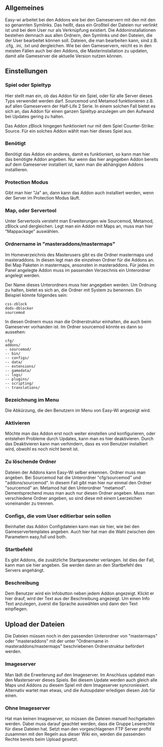 ## Allgemeines
Easy-wi arbeitet bei den Addons wie bei den Gameservern mit den mit den so genannten Symlinks. Das heißt, dass ein Großteil der Dateien nur verlinkt ist und bei dem User nur als Verknüpfung existiert. Die Addoninstallationen bestehen demnach aus allen Ordnern, den Symlinks und den Dateien, die der User bearbeitet können soll. Dateien, die man bearbeiten kann, sind z.B. .cfg, .ini, .txt und dergleichen. Wie bei den Gameservern, reicht es in den meisten Fällen auch bei den Addons, die Masterinstallation zu updaten, damit alle Gameserver die aktuelle Version nutzen können.

## Einstellungen
### Spiel oder Spieltyp
Hier stellt man ein, ob das Addon für ein Spiel, oder für alle Server dieses Typs verwendet werden darf. Sourcemod und Metamod funktionieren z.B. auf allen Gameservern der Half-Life 2 Serie. In einem solchen Fall bietet es sich an, das Addon für einen ganzen Spieltyp anzulegen um den Aufwand bei Updates gering zu halten.

Das Addon zBlock hingegen funktioniert nur mit dem Spiel Counter-Strike: Source. Für ein solches Addon wählt man hier dieses Spiel aus.

### Benötigt
Benötigt das Addon ein anderes, damit es funktioniert, so kann man hier das benötigte Addon angeben. Nur wenn das hier angegeben Addon bereits auf dem Gameserver installiert ist, kann man die abhängigen Addons installieren.

### Protection Modus
Gibt man hier "Ja" an, dann kann das Addon auch installiert werden, wenn der Server im Protection Modus läuft.

### Map, oder Servertool
Unter Servertools versteht man Erweiterungen wie Sourcemod, Metamod, zBlock und dergleichen. Legt man ein Addon mit Maps an, muss man hier "Mappackage" auswählen.

### Ordnername in "masteraddons/mastermaps"
Im Homeverzeichnis des Masterusers gibt es die Ordner mastermaps und masteraddons. In diesen legt man die einzelnen Ordner für die Addons an. Bei Map Paketen in mastermaps, ansonsten in masteraddons. Für jedes im Panel angelegte Addon muss im passenden Verzeichnis ein Unterordner angelegt werden.

Der Name dieses Unterordners muss hier angegeben werden. Um Ordnung zu halten, bietet es sich an, die Ordner mit System zu benennen. Ein Beispiel könnte folgendes sein:
```
css-zblock
dods-dblocker
sourcemod
```

In diesen Ordnern muss man die Ordnerstruktur einhalten, die auch beim Gameserver vorhanden ist. Im Ordner sourcemod könnte es dann so aussehen:
```
cfg/
addons/
- sourcemod/
-- bin/
-- configs/
-- data/
-- extensions/
-- gamedata/
-- logs/
-- plugins/
-- scripting/
-- translations/
```

### Bezeichnung im Menu
Die Abkürzung, die den Benutzern im Menu von Easy-Wi angezeigt wird.

### Aktivieren
Möchte man das Addon erst noch weiter einstellen und konfigurieren, oder entstehen Probleme durch Updates, kann man es hier deaktivieren. Durch das Deaktivieren kann man verhindern, dass es von Benutzer installiert wird, obwohl es noch nicht bereit ist.

### Zu löschende Ordner
Dateien der Addons kann Easy-Wi selber erkennen. Ordner muss man angeben. Bei Sourcemod hat die Unterordner "cfg/sourcemod" und "addons/sourcemod". In diesem Fall gibt man hier nur einmal den Ordner "sourcemod" an. Metamod hat den Unterordner "metamod". Dementsprechend muss man auch nur diesen Ordner angeben. Muss man verschiedene Ordner angeben, so sind diese mit einem Leerzeichen voneinander zu trennen.

### Configs, die vom User editierbar sein sollen
Beinhaltet das Addon Configdateien kann man sie hier, wie bei den Gameservertemplates angeben. Auch hier hat man die Wahl zwischen den Parametern easy,full und both.

### Startbefehl
Es gibt Addons, die zusätzliche Startparameter verlangen. Ist dies der Fall, kann man sie hier angeben. Sie werden dann an den Startbefehl des Servers angehängt.

### Beschreibung
Dem Benutzer wird ein Infobutton neben jedem Addon angezeigt. Klickt er hier drauf, wird der Text aus der Beschreibung angezeigt.
Um einen Info Text anzulegen, zuerst die Sprache auswählen und dann den Text einpflegen.

## Upload der Dateien
Die Dateien müssen noch in den passenden Unterordner von "mastermaps" oder "masteraddons" mit der unter "Ordnername in masteraddons/mastermaps" beschriebenen Ordnerstruktur befördert werden.

### Imageserver
Man lädt die Erweiterung auf den Imageserver. Im Anschluss updated man den Masterserver dieses Spiels. Bei diesem Update werden auch gleich alle Maps und Addons zu diesem Spiel mit dem Imageserver syncroniesiert. Alternativ wartet man etwas, und die Autoupdater erledigen diesen Job für einen.

### Ohne Imageserver
Hat man keinen Imageserver, so müssen die Dateien manuell hochgeladen werden. Dabei muss darauf geachtet werden, dass die Gruppe Leserechte für diese Dateien hat. Setzt man den vorgeschlagenen FTP Server proftd zusammen mit den Regeln aus dieser Wiki ein, werden die passenden Rechte bereits beim Upload gesetzt.
